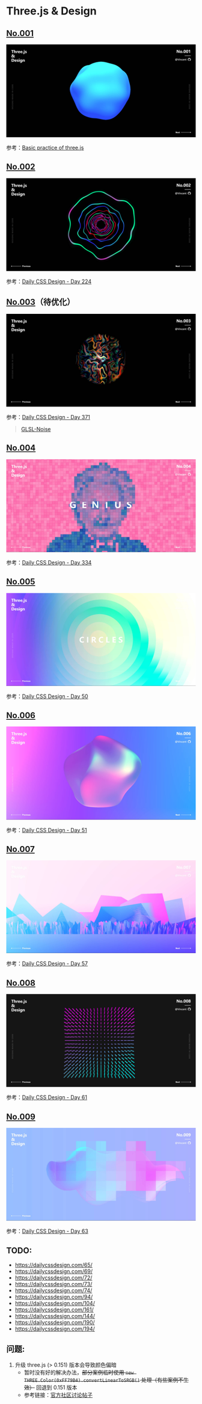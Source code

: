 # Three.js & Design

## [No.001](./src/views/no001/index.ts)

![poster no.001](./assets/images/no001.jpg)

参考：[Basic practice of three.js](https://codepen.io/tksiiii/pen/jwdvGG)

## [No.002](./src/views/no002/index.ts)

![poster no.002](./assets/images/no002.jpg)

参考：[Daily CSS Design - Day 224](https://dailycssdesign.com/224/)

## [No.003](./src/views/no003/index.ts)（待优化）

![poster no.003](./assets/images/no003.jpg)

参考：[Daily CSS Design - Day 371](https://dailycssdesign.com/371/)

> [GLSL-Noise](https://gist.github.com/patriciogonzalezvivo/670c22f3966e662d2f83)

## [No.004](./src/views/no004/index.ts)

![poster no.004](./assets/images/no004.jpg)

参考：[Daily CSS Design - Day 334](https://dailycssdesign.com/334/)

## [No.005](./src/views/no005/index.ts)

![poster no.005](./assets/images/no005.jpg)

参考：[Daily CSS Design - Day 50](https://dailycssdesign.com/50/)

## [No.006](./src/views/no006/index.ts)

![poster no.006](./assets/images/no006.jpg)

参考：[Daily CSS Design - Day 51](https://dailycssdesign.com/51/)

## [No.007](./src/views/no007/index.ts)

![poster no.007](./assets/images/no007.jpg)

参考：[Daily CSS Design - Day 57](https://dailycssdesign.com/57/)

## [No.008](./src/views/no008/index.ts)

![poster no.008](./assets/images/no008.jpg)

参考：[Daily CSS Design - Day 61 ](https://dailycssdesign.com/61/)

## [No.009](./src/views/no009/index.ts)

![poster no.009](./assets/images/no009.jpg)

参考：[Daily CSS Design - Day 63 ](https://dailycssdesign.com/63/)

## TODO:
- https://dailycssdesign.com/65/
- https://dailycssdesign.com/69/
- https://dailycssdesign.com/72/
- https://dailycssdesign.com/73/
- https://dailycssdesign.com/74/
- https://dailycssdesign.com/94/
- https://dailycssdesign.com/104/
- https://dailycssdesign.com/161/
- https://dailycssdesign.com/144/
- https://dailycssdesign.com/190/
- https://dailycssdesign.com/194/

## 问题:

1. 升级 three.js (> 0.151) 版本会导致颜色偏暗
   - 暂时没有好的解决办法，~~部分案例临时使用 `new THREE.Color(0xFF79B4).convertLinearToSRGB()` 处理（有些案例不生效）~~ 回退到 0.151 版本
   - 参考链接：[官方社区讨论帖子](https://discourse.threejs.org/t/updates-to-color-management-in-three-js-r152/50791/66)